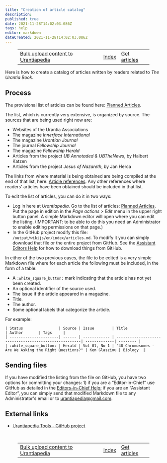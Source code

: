 ```yaml
---
title: "Creation of article catalog"
description:
published: true
date: 2021-11-28T14:02:03.086Z
tags: help
editor: markdown
dateCreated: 2021-11-28T14:02:03.086Z
---
```


<figure class="table chapter-navigator">
  <table>
    <tbody>
      <tr>
        <td><a href="/en/help/github_upload">Bulk upload content to Urantiapedia</a></td>
        <td><a href="/en/help">Index</a></td>
        <td><a href="/en/help/github_articles_markdown">Get articles</a></td>
      </tr>
    </tbody>
  </table>
</figure>
 
Here is how to create a catalog of articles written by readers related to _The Urantia Book_.

## Process

The provisional list of articles can be found here: [Planned Articles](/en/index/articles).

The list, which is currently very extensive, is organized by source. The sources that are being used right now are:

- Websites of the Urantia Associations
- The magazine _Innerface International_
- The magazine _Urantian Journal_
- The journal _Fellowship Journal_
- The magazine _Fellowship Herald_
- Articles from the project _UB Annotaded & UBTheNews_, by Halbert Katzen
- Articles from the project _Jesus of Nazareth_, by Jan Herca

The links from where material is being obtained are being compiled at the end of that list, here: [Article references](/en/index/articles#references). Any other references where readers' articles have been obtained should be included in that list.

To edit the list of articles, you can do it in two ways:

- Log in here at _Urantiapedia_. Go to the list of articles: [Planned Articles](/en/index/articles). Put the page in edition in the _Page actions > Edit_ menu in the upper right button panel. A simple Markdown editor will open where you can edit the listing. (IMPORTANT: to be able to do this you need an Administrator to enable editing permissions on that page.)
- In the GitHub project modify this file: `/output/wikijs/en/index/articles.md`. To modify it you can simply download that file or the entire project from GitHub. See the [Assistant Editors Help](/en/help/github_assistant) for how to download things from GitHub.

In either of the two previous cases, the file to be edited is a very simple Markdown file where for each article the following must be included, in the form of a table:

- A `:white_square_button:` mark indicating that the article has not yet been created.
- An optional identifier of the source used.
- The issue if the article appeared in a magazine.
- Title.
- The author.
- Some optional labels that categorize the article.

For example:

```
| Status                | Source | Issue        | Title                                                 | Author       | Tags     |
| ----------------------| ------ | ------------ | ------------------------------------------------------| -------------| -------- |
| :white_square_button: | Herald | Vol 01, No 1 | "48 Chromosomes - Are We Asking the Right Questions?" | Ken Glasziou | Biology  |
```

## Sending files

If you have modified the listing from the file on GitHub, you have two options for committing your changes: 1) if you are a “Editor-in-Chief” use GitHub as detailed in the [Editors-in-Chief Help](/en/help/github); if you are an “Assistant Editor”, you can simply send that modified Markdown file to any Administrator's email or to urantiapedia@gmail.com.

## External links

- [Urantiapedia Tools - GitHub project](https://github.com/JanHerca/urantiapedia)

<br>

<figure class="table chapter-navigator">
  <table>
    <tbody>
      <tr>
        <td><a href="/en/help/github_upload">Bulk upload content to Urantiapedia</a></td>
        <td><a href="/en/help">Index</a></td>
        <td><a href="/en/help/github_articles_markdown">Get articles</a></td>
      </tr>
    </tbody>
  </table>
</figure>
